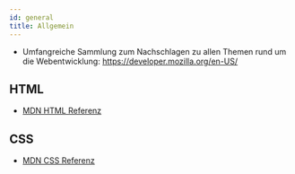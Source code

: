 ```yaml
---
id: general
title: Allgemein
---
```


- Umfangreiche Sammlung zum Nachschlagen zu allen Themen rund um die Webentwicklung: https://developer.mozilla.org/en-US/
<!-- - Zum Nachschlagen, welches Feature in welchen Browsern am besten unterstützt wird: https://caniuse.com/ -->
<!-- - Generator für Favicons: https://realfavicongenerator.net/ -->
<!-- - Generator für Farbpaletten: [coolors](https://coolors.co/), [Paletton](https://www.paletton.com/) -->

## HTML

- [MDN HTML Referenz](https://developer.mozilla.org/en-US/docs/Web/HTML/Element)

## CSS

- [MDN CSS Referenz](https://developer.mozilla.org/en-US/docs/Web/CSS/Reference)
<!-- - [Einheiten & Werte](https://developer.mozilla.org/en-US/docs/Learn/CSS/Building_blocks/Values_and_units) -->
<!-- - Font Size: [Accessible Font Sizing, Explained](https://css-tricks.com/accessible-font-sizing-explained/) -->
<!-- - Font Size: [Pixels vs. Relative Units in CSS](https://www.24a11y.com/2019/pixels-vs-relative-units-in-css-why-its-still-a-big-deal/) -->
<!-- - CSS Grid: Getting Started with CSS Grid: https://css-tricks.com/getting-started-css-grid/ -->
<!-- - CSS Grid: [Interactive CSS Grid Generator](https://grid.layoutit.com/) -->
<!-- - Flexbox: A Complete Guide to Flexbox: https://css-tricks.com/snippets/css/a-guide-to-flexbox/ -->
<!-- - Flexbox: Perfekt zum Lernen von Flexbox: https://flexboxfroggy.com/ -->
<!-- - Zur Specificity von Selektoren: https://developer.mozilla.org/en-US/docs/Web/CSS/Specificity -->
<!-- - [Animate.css](https://animate.style/) - Schöne Animationen nur mit CSS -->
<!-- - [Tailwind](https://tailwindcss.com/) - Liefert viele fertige CSS Klassen, die direkt im HTML benutzt werden können -->
<!-- - [Bootstrap](https://getbootstrap.com/) – Fertige Komponenten und Layouts für den Bau von Webseiten -->
<!-- - [Material Design](https://material.io/develop/web) - Fortgeschrittenere Komponenten für Layouts -->

<!-- ## JavaScript -->

<!-- - [MDN JavaScript Referenz](https://developer.mozilla.org/en-US/docs/Web/JavaScript) -->
<!-- - [JavaScript.info](https://javascript.info/) -->

